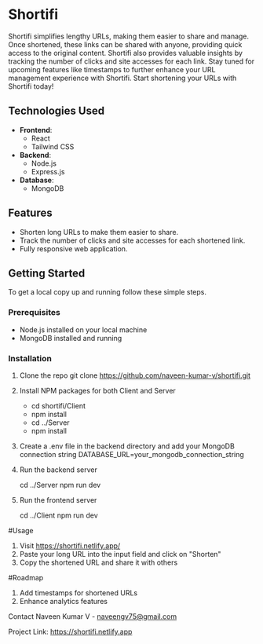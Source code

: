 # Shortifi

Shortifi simplifies lengthy URLs, making them easier to share and manage. Once shortened, these links can be shared with anyone, providing quick access to the original content. Shortifi also provides valuable insights by tracking the number of clicks and site accesses for each link. Stay tuned for upcoming features like timestamps to further enhance your URL management experience with Shortifi. Start shortening your URLs with Shortifi today!

## Technologies Used

- **Frontend**:
  - React
  - Tailwind CSS
- **Backend**:
  - Node.js
  - Express.js
- **Database**:
  - MongoDB

## Features

- Shorten long URLs to make them easier to share.
- Track the number of clicks and site accesses for each shortened link.
- Fully responsive web application.

## Getting Started

To get a local copy up and running follow these simple steps.

### Prerequisites

- Node.js installed on your local machine
- MongoDB installed and running

### Installation

1. Clone the repo
   git clone https://github.com/naveen-kumar-v/shortifi.git
   
2. Install NPM packages for both Client and Server

   - cd shortifi/Client
   - npm install
   - cd ../Server
   - npm install

3. Create a .env file in the backend directory and add your MongoDB connection string
   DATABASE_URL=your_mongodb_connection_string

4. Run the backend server

   cd ../Server
   npm run dev

5. Run the frontend server

   cd ../Client
   npm run dev


#Usage
1. Visit https://shortifi.netlify.app/
2. Paste your long URL into the input field and click on "Shorten"
3. Copy the shortened URL and share it with others

#Roadmap
1. Add timestamps for shortened URLs
2. Enhance analytics features

Contact
Naveen Kumar V - naveengv75@gmail.com

Project Link: https://shortifi.netlify.app
